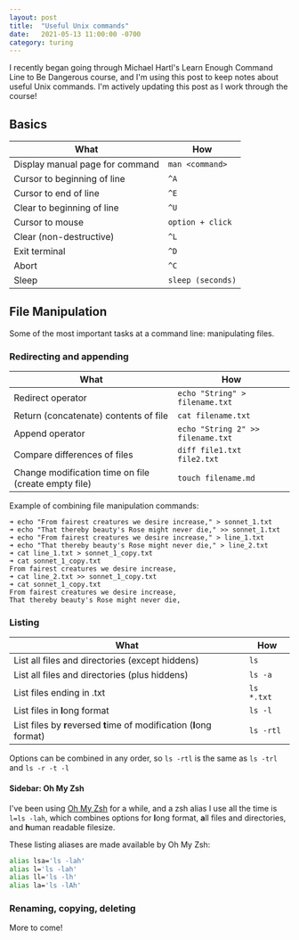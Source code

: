 ```yaml
---
layout: post
title:  "Useful Unix commands"
date:   2021-05-13 11:00:00 -0700
category: turing
---
```


I recently began going through Michael Hartl's Learn Enough Command Line to Be Dangerous course, and I'm using this post to keep notes about useful Unix commands. I'm actively updating this post as I work through the course!

## Basics

| What | How |
| --- | --- |
| Display manual page for command | `man <command>` |
| Cursor to beginning of line | `^A` |
| Cursor to end of line | `^E` |
| Clear to beginning of line | `^U` |
| Cursor to mouse | `option + click` |
| Clear (non-destructive) | `^L` |
| Exit terminal | `^D` |
| Abort | `^C` |
| Sleep | `sleep (seconds)` |

## File Manipulation

Some of the most important tasks at a command line: manipulating files.

### Redirecting and appending

| What | How |
| --- | --- |
| Redirect operator | `echo "String" > filename.txt` |
| Return (concatenate) contents of file | `cat filename.txt` |
| Append operator | `echo "String 2" >> filename.txt` |
| Compare differences of files | `diff file1.txt file2.txt` |
| Change modification time on file (create empty file) | `touch filename.md` |

Example of combining file manipulation commands:

```console
➜ echo "From fairest creatures we desire increase," > sonnet_1.txt
➜ echo "That thereby beauty's Rose might never die," >> sonnet_1.txt
➜ echo "From fairest creatures we desire increase," > line_1.txt
➜ echo "That thereby beauty's Rose might never die," > line_2.txt
➜ cat line_1.txt > sonnet_1_copy.txt
➜ cat sonnet_1_copy.txt
From fairest creatures we desire increase,
➜ cat line_2.txt >> sonnet_1_copy.txt
➜ cat sonnet_1_copy.txt
From fairest creatures we desire increase,
That thereby beauty's Rose might never die,
```

### Listing

| What | How |
| --- | --- |
| List all files and directories (except hiddens) | `ls` |
| List all files and directories (plus hiddens) | `ls -a` |
| List files ending in .txt | `ls *.txt` |
| List files in **l**ong format | `ls -l` |
| List files by **r**eversed **t**ime of modification (**l**ong format) | `ls -rtl` |

Options can be combined in any order, so `ls -rtl` is the same as `ls -trl` and `ls -r -t -l`

#### Sidebar: Oh My Zsh

I've been using [Oh My Zsh](https://github.com/ohmyzsh/ohmyzsh) for a while, and a zsh alias I use all the time is `l=ls -lah`, which combines options for **l**ong format, **a**ll files and directories, and **h**uman readable filesize.

These listing aliases are made available by Oh My Zsh:

```zsh
alias lsa='ls -lah'
alias l='ls -lah'
alias ll='ls -lh'
alias la='ls -lAh'
```

### Renaming, copying, deleting

More to come!
